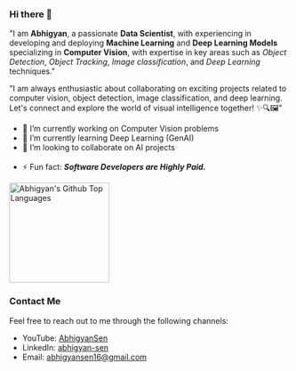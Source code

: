 ### Hi there 👋  

"I am **Abhigyan**, a passionate **Data Scientist**, with experiencing in developing and deploying **Machine Learning** and **Deep Learning Models** specializing in **Computer Vision**, with expertise in key areas such as *Object Detection*, *Object Tracking*, *Image classification*, and *Deep Learning* techniques."

"I am always enthusiastic about collaborating on exciting projects related to computer vision, object detection, image classification, and deep learning. Let's connect and explore the world of visual intelligence together! ✨🔍🖼️"

<ul>
   <li> 🔭 I’m currently working on Computer Vision problems</li>
   <li> 🌱 I’m currently learning Deep Learning (GenAI)</li>
   <li> 👯 I’m looking to collaborate on AI projects</li>
   <br>
   <li> ⚡ Fun fact: <em><strong>Software Developers are Highly Paid.</strong></em></li>
</ul>

<img  height="180em"  src="https://github-readme-stats.vercel.app/api/top-langs/?username=AbhigyanSen&theme=merko&layout=compact"  alt="Abhigyan's Github Top Languages"  />

### Contact Me
Feel free to reach out to me through the following channels:
- YouTube: [AbhigyanSen](www.youtube.com/@AbhigyanSen.)
- LinkedIn: [abhigyan-sen](https://in.linkedin.com/in/abhigyan-sen)
- Email: abhigyansen16@gmail.com
